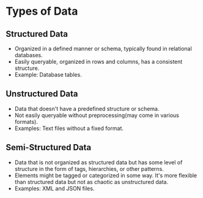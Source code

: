 # Types of Data

## Structured Data
- Organized in a defined manner or schema, typically found in relational databases.
- Easily queryable, organized in rows and columns, has a consistent structure.
- Example: Database tables.

## Unstructured Data
- Data that doesn't have a predefined structure or schema.
- Not easily queryable without preprocessing(may come in various formats).
- Examples: Text files without a fixed format.

## Semi-Structured Data
- Data that is not organized as structured data but has some level of structure in the form of tags, hierarchies, or other patterns.
- Elements might be tagged or categorized in some way. It's more flexible than structured data but not as chaotic as unstructured data.
- Examples: XML and JSON files.